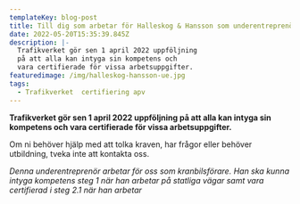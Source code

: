 ```yaml
---
templateKey: blog-post
title: Till dig som arbetar för Halleskog & Hansson som underentreprenör.
date: 2022-05-20T15:35:39.845Z
description: |-
  Trafikverket gör sen 1 april 2022 uppföljning
  på att alla kan intyga sin kompetens och
  vara certifierade för vissa arbetsuppgifter.
featuredimage: /img/halleskog-hansson-ue.jpg
tags:
  - Trafikverket  certifiering apv
---
```

**Trafikverket gör sen 1 april 2022 uppföljning
på att alla kan intyga sin kompetens och
vara certifierade för vissa arbetsuppgifter.**


Om ni behöver hjälp med att tolka kraven,
har frågor eller behöver utbildning, tveka
inte att kontakta oss.


*Denna underentreprenör arbetar för oss
som kranbilsförare. Han ska kunna intyga
kompetens steg 1 när han arbetar på statliga
vägar samt vara certifierad i steg 2.1
när han arbetar*